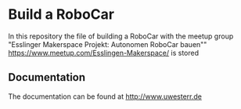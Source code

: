 # Build a RoboCar

In this repository the file of building a RoboCar with the meetup group "Esslinger Makerspace Projekt: Autonomen RoboCar bauen"" https://www.meetup.com/Esslingen-Makerspace/ is stored

## Documentation

The documentation can be found at http://www.uwesterr.de

